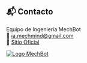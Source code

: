## 📬 Contacto

Equipo de Ingeniería MechBot  
📧 ia.mechmind@gmail.com  
🔗 [Sitio Oficial](https://mechbot.com)

[![Logo MechBot](https://via.placeholder.com/100x30?text=MechBot+Logo)](https://mechbot.com)

